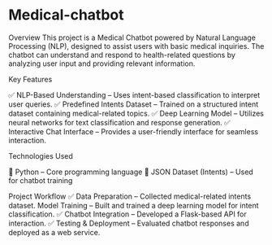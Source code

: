 # Medical-chatbot
Overview
This project is a Medical Chatbot powered by Natural Language Processing (NLP), designed to assist users with basic medical inquiries. The chatbot can understand and respond to health-related questions by analyzing user input and providing relevant information.

Key Features

✅ NLP-Based Understanding – Uses intent-based classification to interpret user queries.
✅ Predefined Intents Dataset – Trained on a structured intent dataset containing medical-related topics.
✅ Deep Learning Model – Utilizes neural networks for text classification and response generation.
✅ Interactive Chat Interface – Provides a user-friendly interface for seamless interaction.

Technologies Used

🔹 Python – Core programming language
🔹 JSON Dataset (Intents) – Used for chatbot training

Project Workflow
✅ Data Preparation – Collected medical-related intents dataset. Model Training – Built and trained a deep learning model for intent classification.
✅ Chatbot Integration – Developed a Flask-based API for interaction.
✅ Testing & Deployment – Evaluated chatbot responses and deployed as a web service.
